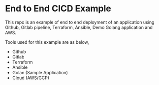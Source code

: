# End to End CICD Example
This repo is an example of end to end deployment of an application using Github, Gitlab pipeline, Terraform, Ansible, Demo Golang application and AWS.

Tools used for this example are as below,
- Github
- Gitlab
- Terraform
- Ansible
- Golan (Sample Application)
- Cloud (AWS/GCP)


